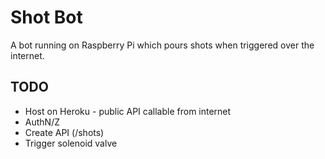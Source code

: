 # Shot Bot

A bot running on Raspberry Pi which pours shots when triggered over the internet.

## TODO
- Host on Heroku - public API callable from internet
- AuthN/Z
- Create API (/shots)
- Trigger solenoid valve
